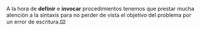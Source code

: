 A la hora de **definir** e **invocar** procedimientos tenemos que prestar mucha atención a la sintaxis para no perder de vista el objetivo del problema por un error de escritura.:keyboard: